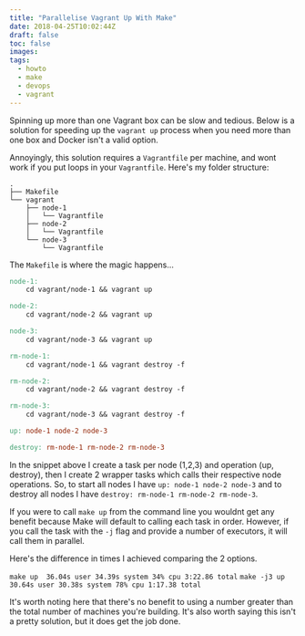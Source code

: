 ```yaml
---
title: "Parallelise Vagrant Up With Make"
date: 2018-04-25T10:02:44Z
draft: false
toc: false
images:
tags:
  - howto
  - make
  - devops
  - vagrant
---
```

Spinning up more than one Vagrant box can be slow and tedious. Below is a solution for speeding up the `vagrant up` process when you need more than one box and Docker isn't a valid option.

Annoyingly, this solution requires a `Vagrantfile` per machine, and wont work if you put loops in your `Vagrantfile`. Here's my folder structure:

```
.
├── Makefile
└── vagrant
    ├── node-1
    │   └── Vagrantfile
    ├── node-2
    │   └── Vagrantfile
    └── node-3
        └── Vagrantfile
```

The `Makefile` is where the magic happens...

``` makefile
node-1:
	cd vagrant/node-1 && vagrant up

node-2:
	cd vagrant/node-2 && vagrant up

node-3:
	cd vagrant/node-3 && vagrant up

rm-node-1:
	cd vagrant/node-1 && vagrant destroy -f

rm-node-2:
	cd vagrant/node-2 && vagrant destroy -f

rm-node-3:
	cd vagrant/node-3 && vagrant destroy -f

up: node-1 node-2 node-3

destroy: rm-node-1 rm-node-2 rm-node-3
```

In the snippet above I create a task per node (1,2,3) and operation (up, destroy), then I create 2 wrapper tasks which calls their respective node operations. So, to start all nodes I have `up: node-1 node-2 node-3` and to destroy all nodes I have `destroy: rm-node-1 rm-node-2 rm-node-3`.

If you were to call `make up` from the command line you wouldnt get any benefit because Make will default to calling each task in order. However, if you call the task with the `-j` flag and provide a number of executors, it will call them in parallel.

Here's the difference in times I achieved comparing the 2 options.

`make up  36.04s user 34.39s system 34% cpu 3:22.86 total`
`make -j3 up  30.64s user 30.38s system 78% cpu 1:17.38 total`

It's worth noting here that there's no benefit to using a number greater than the total number of machines you're building. It's also worth saying this isn't a pretty solution, but it does get the job done.